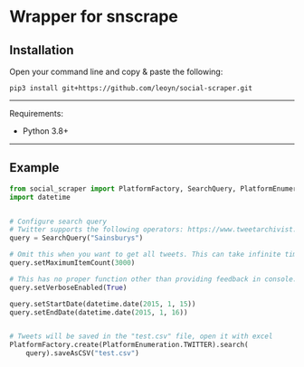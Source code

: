 # Wrapper for snscrape

## Installation

Open your command line and copy & paste the following:

`pip3 install git+https://github.com/leoyn/social-scraper.git`

---

Requirements:

-   Python 3.8+

---

## Example

```python
from social_scraper import PlatformFactory, SearchQuery, PlatformEnumeration
import datetime


# Configure search query
# Twitter supports the following operators: https://www.tweetarchivist.com/about/operators
query = SearchQuery("Sainsburys")

# Omit this when you want to get all tweets. This can take infinite time, so be careful
query.setMaximumItemCount(3000)

# This has no proper function other than providing feedback in console. can be omitted as well
query.setVerboseEnabled(True)

query.setStartDate(datetime.date(2015, 1, 15))
query.setEndDate(datetime.date(2015, 1, 16))


# Tweets will be saved in the "test.csv" file, open it with excel
PlatformFactory.create(PlatformEnumeration.TWITTER).search(
    query).saveAsCSV("test.csv")
```
